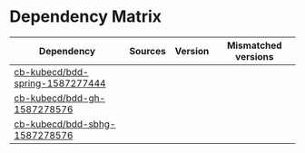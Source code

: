 # Dependency Matrix

Dependency | Sources | Version | Mismatched versions
---------- | ------- | ------- | -------------------
[cb-kubecd/bdd-spring-1587277444](https://github.com/cb-kubecd/bdd-spring-1587277444.git) |  | []() | 
[cb-kubecd/bdd-gh-1587278576](https://github.com/cb-kubecd/bdd-gh-1587278576.git) |  | []() | 
[cb-kubecd/bdd-sbhg-1587278576](https://github.com/cb-kubecd/bdd-sbhg-1587278576.git) |  | []() | 
